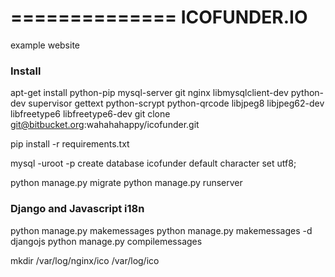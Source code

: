 ==============
ICOFUNDER.IO
==============

example website

### Install
apt-get install python-pip mysql-server git nginx libmysqlclient-dev python-dev supervisor gettext python-scrypt python-qrcode libjpeg8 libjpeg62-dev libfreetype6 libfreetype6-dev
git clone git@bitbucket.org:wahahahappy/icofunder.git

pip install -r requirements.txt


mysql -uroot -p
create database icofunder default character set utf8;

python manage.py migrate
python manage.py runserver



### Django and Javascript i18n

python manage.py makemessages
python manage.py makemessages -d djangojs
python manage.py compilemessages


mkdir /var/log/nginx/ico /var/log/ico

